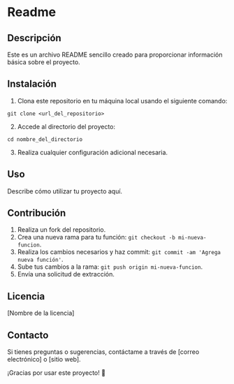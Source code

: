 # Readme

## Descripción

Este es un archivo README sencillo creado para proporcionar información básica sobre el proyecto.

## Instalación

1. Clona este repositorio en tu máquina local usando el siguiente comando:

```
git clone <url_del_repositorio>
```

2. Accede al directorio del proyecto:

```
cd nombre_del_directorio
```

3. Realiza cualquier configuración adicional necesaria.

## Uso

Describe cómo utilizar tu proyecto aquí.

## Contribución

1. Realiza un fork del repositorio.
2. Crea una nueva rama para tu función: `git checkout -b mi-nueva-funcion`.
3. Realiza los cambios necesarios y haz commit: `git commit -am 'Agrega nueva función'`.
4. Sube tus cambios a la rama: `git push origin mi-nueva-funcion`.
5. Envía una solicitud de extracción.

## Licencia

[Nombre de la licencia]

## Contacto

Si tienes preguntas o sugerencias, contáctame a través de [correo electrónico] o [sitio web].

¡Gracias por usar este proyecto! 🚀
